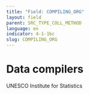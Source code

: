 ```yaml
---
title: "Field: COMPILING_ORG"
layout: field
parent: SRC_TYPE_COLL_METHOD
language: en
indicator: 4-1-1bc
slug: COMPILING_ORG
---
```

# Data compilers

UNESCO Institute for Statistics